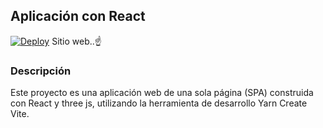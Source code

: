 ## Aplicación con React

[![Deploy](https://img.shields.io/badge/Deploy-Netlify-blue)](https://reeact-three-js-dep.netlify.app/)
Sitio web..☝️



### Descripción

Este proyecto es una aplicación web de una sola página (SPA) construida con React y three js, utilizando la herramienta de desarrollo Yarn Create Vite. 





